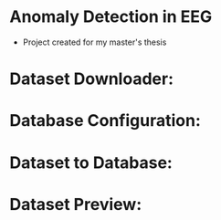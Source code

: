 # Anomaly Detection in EEG

- Project created for my master's thesis

# Dataset Downloader:

# Database Configuration:

# Dataset to Database:

# Dataset Preview:

